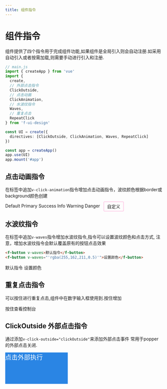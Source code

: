 ```yaml
---
title: 组件指令
---
```


<f-back-top></f-back-top>

# 组件指令

组件提供了四个指令用于完成组件功能,如果组件是全局引入则会自动注册.如采用自动引入或者按需加载,则需要手动进行引入和注册.

```typescript
// main.js
import { createApp } from 'vue'
import {
  create,
  // 外部点击指令
  ClickOutside,
  // 点击动画
  ClickAnimation,
  // 水波纹指令
  Waves,
  // 重复点击
  RepeatClick
} from 'f-ui-design'

const UI = create({
  directives: [ClickOutside, ClickAnimation, Waves, RepeatClick]
})

const app = createApp()
app.use(UI)
app.mount('#app')
```

## 点击动画指令

在标签中追加`v-click-animation`指令增加点击动画指令，波纹颜色根据border或background颜色创建

<div class="demo-button">
  <f-button>Default</f-button>
  <f-button type="primary">Primary</f-button>
  <f-button type="success">Success</f-button>
  <f-button type="info">Info</f-button>
  <f-button type="warning">Warning</f-button>
  <f-button type="danger">Danger</f-button>
  <span style="border: 1px solid #ffa2d3; 
          padding: 6px 10px;margin: 0 8px;border-radius: 2px;vertical-align: middle;"
        v-click-animation>自定义</span>
</div>

## 水波纹指令

在标签中追加`v-waves`指令增加水波纹指令,指令可以设置波纹颜色和点击方式, 注意，增加水波纹指令会默认覆盖原有的按钮点击效果

```html
<f-button v-waves>默认指令</f-button>
<f-button v-waves="'rgba(255,162,211,0.5)'">设置颜色</f-button>
```

<div class="demo-button">
  <f-button v-waves>默认指令</f-button>
  <f-button v-waves="'rgba(255,162,211,0.5)'">设置颜色</f-button>
</div>

## 重复点击指令

可以按住进行重复点击,组件中在数字输入框使用到.按住增加

<div class="demo-button">
  <f-button v-repeat-click="repeatClick">按住查看控制台</f-button>
</div>

## ClickOutside 外部点击指令

通过添加`v-click-outside="clickOutside"`来添加外部点击事件 常用于popper的外部点击关闭.

<div class="demo-button">
  <div v-click-outside="clickOutside" flex="main:center cross:center"
        style="width: 200px;height:100px;background: #2a85e4;color:#fff;font-size: 20px;">
    点击外部执行
  </div>
</div>

<script lang="ts" setup>
const repeatClick = ()=> console.log('不断执行点击事件...')
const clickOutside = ()=> console.log('点击外部...')
</script>
